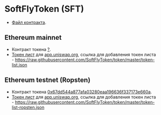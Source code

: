 # SoftFlyToken (SFT)
  - [Файл контракта](monocontracts/SoftFlyToken.sol).


## Ethereum mainnet
  - Контракт токена [?].
  - [Токен лист](token-list.json) для [app.uniswap.org], ссылка для добавления токен листа - https://raw.githubusercontent.com/SoftFlyToken/token/master/token-list.json


## Ethereum testnet (Ropsten)
  - Контракт токена [0x67dd544a877afa03280eaa196636f337173e660a].
  - [Токен лист](token-list-ropsten.json) для [app.uniswap.org], ссылка для добавления токен листа - https://raw.githubusercontent.com/SoftFlyToken/token/master/token-list-ropsten.json


[app.uniswap.org]: https://app.uniswap.org/
[?]: https://ropsten.etherscan.io/token/?
[0x67dd544a877afa03280eaa196636f337173e660a]: https://ropsten.etherscan.io/token/0x67dd544a877afa03280eaa196636f337173e660a

